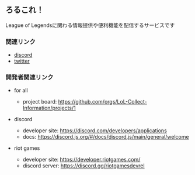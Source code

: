 ## ろるこれ！
League of Legendsに関わる情報提供や便利機能を配信するサービスです

### 関連リンク
- [discord](https://discord.gg/49VRuEhkza)
- [twitter](https://twitter.com/LoLcollectInfo)


### 開発者関連リンク

- for all
  - project board: https://github.com/orgs/LoL-Collect-Information/projects/1

- discord
  - developer site: https://discord.com/developers/applications
  - docs: https://discord.js.org/#/docs/discord.js/main/general/welcome  

- riot games
  - developer site: https://developer.riotgames.com/
  - discord server: https://discord.gg/riotgamesdevrel

